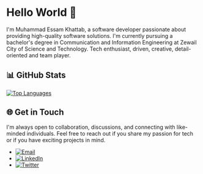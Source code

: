 # Hello World 👋

I'm Muhammad Essam Khattab, a software developer passionate about providing high-quality software solutions. I'm currently pursuing a bachelor's degree in Communication and Information Engineering at Zewail City of Science and Technology. Tech enthusiast, driven, creative, detail-oriented and team player.


## 📊 GitHub Stats

[![Top Languages](https://github-readme-stats.vercel.app/api/top-langs/?username=MoEssamKhattab&layout=compact)](https://github.com/MoEssamKhattab/github-readme-stats)


## 🌐 Get in Touch

I'm always open to collaboration, discussions, and connecting with like-minded individuals. Feel free to reach out if you share my passion for tech or if you have exciting projects in mind.


- [![Email](https://img.shields.io/badge/Email-s--mo.essam%40zewailcity.edu.eg-blue)](mailto:s-mo.essam@zewailcity.edu.eg)
- [![LinkedIn](https://img.shields.io/badge/LinkedIn-@MoEssamKhattab-green)](https://www.linkedin.com/in/MoEssamKhattab/)
- [![Twitter](https://img.shields.io/badge/Twitter-@MoEssamKhattab-g)](https://twitter.com/MoEssamKhattab)
